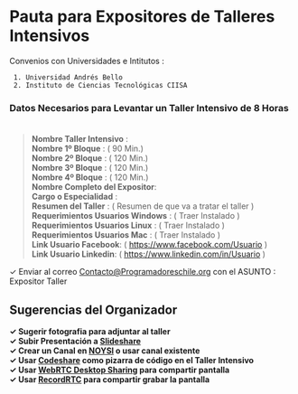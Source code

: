 # Pauta para Expositores de Talleres Intensivos                                                                        
                  
Convenios con Universidades e Intitutos :

     1. Universidad Andrés Bello
     2. Instituto de Ciencias Tecnológicas CIISA


### Datos Necesarios para Levantar un Taller Intensivo de 8 Horas                                              
> **Nombre Taller Intensivo** :                                                                                                   
> **Nombre 1º Bloque** :  ( 90 Min.)                                                                                                                              
> **Nombre 2º Bloque** :  ( 120 Min.)                                                                                                                              
> **Nombre 3º Bloque** :  ( 120 Min.)                                                                                                                              
> **Nombre 4º Bloque** :  ( 120 Min.)                                                                                                                              
> **Nombre Completo del Expositor**:                                                                                                                     
> **Cargo o Especialidad** :                                                  
> **Resumen del Taller** : ( Resumen de que va a tratar el taller )                                                                                                    
> **Requerimientos Usuarios Windows** : ( Traer Instalado )                
> **Requerimientos Usuarios Linux** : ( Traer Instalado )                                                                                                                                                                                                                                                                                             
> **Requerimientos Usuarios Mac** : ( Traer Instalado )                  
> **Link Usuario Facebook**: ( https://www.facebook.com/Usuario )                                                                                           
> **Link Usuario Linkedin**: ( https://www.linkedin.com/in/Usuario )   
                                                             
 ✓ Enviar al correo Contacto@Programadoreschile.org con el ASUNTO : Expositor Taller 

## Sugerencias del Organizador

**✓ Sugerir fotografia para adjuntar al taller**                                                        
**✓ Subir Presentación a [Slideshare](https://es.slideshare.net/)**                                                                      
**✓ Crear un Canal en [NOYSI](https://noysi.com/site-es/comunidades/programadoreschile) o usar canal existente**                                                                                                    
**✓ Usar [Codeshare](https://codeshare.io) como pizarra de código en el Taller Intensivo**                                                                                                                       
**✓ Usar [WebRTC Desktop Sharing](https://chrome.google.com/webstore/detail/webrtc-desktop-sharing/nkemblooioekjnpfekmjhpgkackcajhg?hl=es-419) para compartir pantalla**                                                                                                                                                                              
**✓ Usar [RecordRTC](https://chrome.google.com/webstore/detail/recordrtc/ndcljioonkecdnaaihodjgiliohngojp?hl=es-419) para compartir grabar la pantalla**   
                                                                    
